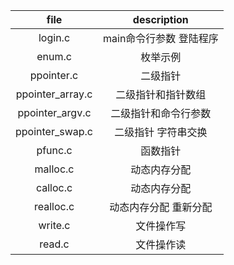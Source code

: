| file | description |  
| :----: | :----: |  
| login.c | main命令行参数 登陆程序 |  
| enum.c | 枚举示例 |  
| ppointer.c | 二级指针 |  
| ppointer_array.c | 二级指针和指针数组 |  
| ppointer_argv.c | 二级指针和命令行参数 |  
| ppointer_swap.c | 二级指针 字符串交换 |  
| pfunc.c | 函数指针 |  
| malloc.c | 动态内存分配 |  
| calloc.c | 动态内存分配 |  
| realloc.c | 动态内存分配 重新分配 |  
| write.c | 文件操作写 |  
| read.c | 文件操作读 |  
